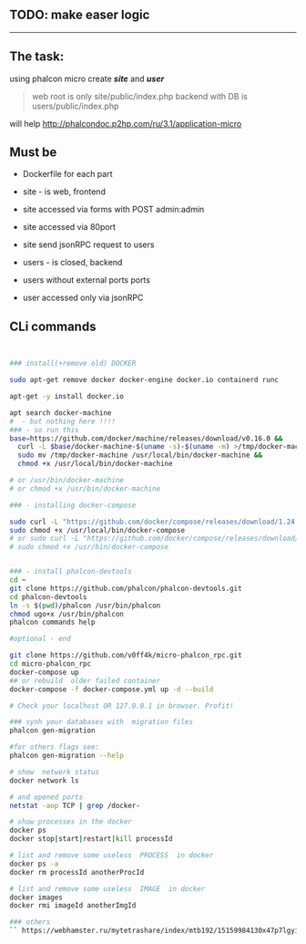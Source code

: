 
TODO: make easer logic
---------------------



-----------------------
  The task:
-----------------------

using phalcon micro
create   ***site*** and ***user*** 

> web root is only  site/public/index.php 
> backend with DB  is users/public/index.php 

will help http://phalcondoc.p2hp.com/ru/3.1/application-micro

Must be
-------
* Dockerfile for each part

* site - is web, frontend
* site accessed via forms with POST  admin:admin
* site  accessed via 80port
* site send jsonRPC request to users

* users - is closed, backend
* users without external ports ports
* user accessed only via jsonRPC


CLi commands
------------
```bash


### install(+remove old) DOCKER

sudo apt-get remove docker docker-engine docker.io containerd runc

apt-get -y install docker.io

apt search docker-machine
#  - but nothing here !!!!
### - so run this
base=https://github.com/docker/machine/releases/download/v0.16.0 &&
  curl -L $base/docker-machine-$(uname -s)-$(uname -m) >/tmp/docker-machine &&
  sudo mv /tmp/docker-machine /usr/local/bin/docker-machine &&
  chmod +x /usr/local/bin/docker-machine

# or /usr/bin/docker-machine
# or chmod +x /usr/bin/docker-machine

### - installing docker-compose

sudo curl -L "https://github.com/docker/compose/releases/download/1.24.1/docker-compose-$(uname -s)-$(uname -m)" -o /usr/local/bin/docker-compose
sudo chmod +x /usr/local/bin/docker-compose
# or sudo curl -L "https://github.com/docker/compose/releases/download/1.24.1/docker-compose-$(uname -s)-$(uname -m)" -o /usr/bin/docker-compose
# sudo chmod +x /usr/bin/docker-compose


### - install phalcon-devtools
cd ~
git clone https://github.com/phalcon/phalcon-devtools.git
cd phalcon-devtools
ln -s $(pwd)/phalcon /usr/bin/phalcon
chmod ugo+x /usr/bin/phalcon
phalcon commands help

#optional - end

git clone https://github.com/v0ff4k/micro-phalcon_rpc.git
cd micro-phalcon_rpc
docker-compose up
## or rebuild  older failed container
docker-compose -f docker-compose.yml up -d --build

# Check your localhost OR 127.0.0.1 in browser. Profit!

### synh your databases with  migration files
phalcon gen-migration

#for others flags see:
phalcon gen-migration --help

# show  network status
docker network ls

# and opened ports
netstat -aop TCP | grep /docker-

# show processes in the docker
docker ps
docker stop|start|restart|kill processId

# list and remove some useless  PROCESS  in docker 
docker ps -a
docker rm processId anotherProcId

# list and remove some useless  IMAGE  in docker
docker images
docker rmi imageId anotherImgId

### others
`` https://webhamster.ru/mytetrashare/index/mtb192/15159984130x47p7lgyi ``

